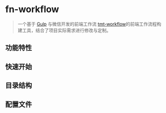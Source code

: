# fn-workflow

> 一个基于 [Gulp](https://github.com/gulpjs/gulp/tree/master) 与微信开发的前端工作流 [tmt-workflow](https://github.com/weixin/tmt-workflow)的前端工作流程构建工具，结合了项目实际需求进行修改与定制。

## 功能特性


## 快速开始


## 目录结构


## 配置文件
